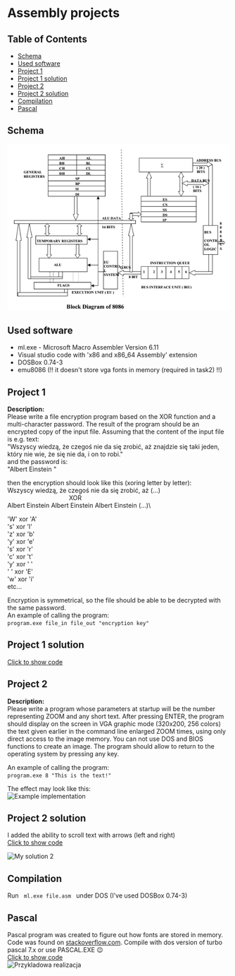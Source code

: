 # Assembly projects

## Table of Contents
- [Schema](#schema)
- [Used software](#used-software)
- [Project 1](#project-1)
- [Project 1 solution](#project-1-solution)
- [Project 2](#project-2)
- [Project 2 solution](#project-2-solution)
- [Compilation](#compilation)
- [Pascal](#pascal)

## Schema
![Schema](media/Block-Diagram-of-8086.png)

## Used software
- ml.exe - Microsoft Macro Assembler Version 6.11
- Visual studio code with 'x86 and x86_64 Assembly' extension
- DOSBox 0.74-3
- emu8086 (!! it doesn't store vga fonts in memory (required in task2) !!)

## Project 1

**Description:**\
Please write a file encryption program based on the XOR function and a multi-character password. The result of the program should be an encrypted copy of the input file.
Assuming that the content of the input file is e.g. text:\
"Wszyscy wiedzą, że czegoś nie da się zrobić, aż znajdzie się taki jeden, który nie wie, że się nie da, i on to robi."\
and the password is:\
"Albert Einstein "

then the encryption should look like this (xoring letter by letter):\
Wszyscy wiedzą, że czegoś nie da się zrobić, aż (…)\
&emsp;&emsp;&emsp;&emsp;&emsp;&emsp;&emsp;&emsp;&emsp;&emsp;XOR\
Albert Einstein Albert Einstein Albert Einstein (…)\

'W' xor 'A'\
's' xor 'l'\
'z' xor 'b'\
'y' xor 'e'\
's' xor 'r'\
'c' xor 't'\
'y' xor ' '\
' ' xor 'E'\
'w' xor 'i'\
etc...


Encryption is symmetrical, so the file should be able to be decrypted with the same password.\
An example of calling the program:\
```program.exe file_in file_out "encryption key"```


## Project 1 solution 
[Click to show code](./task1.asm)

## Project 2

**Description:**\
Please write a program whose parameters at startup will be the number representing ZOOM and any short text. After pressing ENTER, the program should display on the screen in VGA graphic mode (320x200, 256 colors) the text given earlier in the command line enlarged ZOOM times, using only direct access to the image memory. You can not use DOS and BIOS functions to create an image. The program should allow to return to the operating system by pressing any key.

 

An example of calling the program:\
```program.exe 8 "This is the text!"```

The effect may look like this:\
![Example implementation](./media/image002.jpg)

## Project 2 solution
I added the ability to scroll text with arrows (left and right)\
[Click to show code](./task2.asm)

![My solution 2](./media/clip.gif)


## Compilation

Run &nbsp;
```ml.exe file.asm```
&nbsp;&nbsp;under DOS (I've used DOSBox 0.74-3)

## Pascal
Pascal program was created to figure out how fonts are stored in memory. Code was found on [stackoverflow.com](http://stackoverflow.com). Compile with dos version of turbo pascal 7.x or use PASCAL.EXE :wink:\
[Click to show code](./pascalFontDrawer.pas)\
![Przykladowa realizacja](./media/pascal.gif)

